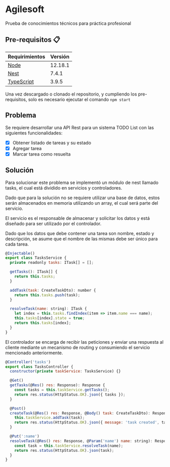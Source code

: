 # Agilesoft

Prueba de conocimientos técnicos para práctica profesional

## Pre-requisitos :clipboard:

| Requirimientos                               | Versión |
| -------------------------------------------- | ------- |
| [Node](https://nodejs.org/en/)               | 12.18.1 |
| [Nest](https://nestjs.com)                   | 7.4.1   |
| [TypeScript](https://www.typescriptlang.org) | 3.9.5   |

Una vez descargado o clonado el repositorio, y cumpliendo los pre-requisitos, solo es necesario ejecutar el comando `npm start`

## Problema

Se requiere desarrollar una API Rest para un sistema TODO List con las siguientes funcionalidades:

- [x] Obtener listado de tareas y su estado
- [x] Agregar tarea
- [x] Marcar tarea como resuelta

## Solución

Para solucionar este problema se implementó un módulo de nest llamado tasks, el cual está dividido en servicios y controladores.

Dado que para la solución no se requiere utilizar una base de datos, estos serán almacenados en memoria utilizando un array, el cual será parte del servicio.

El servicio es el responsable de almacenar y solicitar los datos y está diseñado para ser utilizado por el controlador.

Dado que los datos que debe contener una tarea son nombre, estado y descripción, se asume que el nombre de las mismas debe ser único para cada tarea.

```js
@Injectable()
export class TasksService {
  private readonly tasks: ITask[] = [];

  getTasks(): ITask[] {
    return this.tasks;
  }

  addTask(task: CreateTaskDto): number {
    return this.tasks.push(task);
  }

  resolveTask(name: string): ITask {
    let index = this.tasks.findIndex(item => item.name === name);
    this.tasks[index].state = true;
    return this.tasks[index];
  }
}
```

El controlador se encarga de recibir las peticiones y enviar una respuesta al cliente mediante un mecanismo de routing y consumiendo el servicio mencionado anteriormente.

```js
@Controller('tasks')
export class TasksController {
  constructor(private taskService: TasksService) {}

  @Get()
  getTasks(@Res() res: Response): Response {
    const tasks = this.taskService.getTasks();
    return res.status(HttpStatus.OK).json({ tasks });
  }

  @Post()
  createTask(@Res() res: Response, @Body() task: CreateTaskDto): Response {
    this.taskService.addTask(task);
    return res.status(HttpStatus.OK).json({ message: 'task created', task });
  }

  @Put(':name')
  resolveTask(@Res() res: Response, @Param('name') name: string): Response {
    const task = this.taskService.resolveTask(name);
    return res.status(HttpStatus.OK).json(task);
  }
}
```
